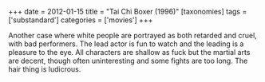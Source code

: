 +++
date = 2012-01-15
title = "Tai Chi Boxer (1996)"
[taxonomies]
tags = ['substandard']
categories = ['movies']
+++

Another case where white people are portrayed as both retarded and
cruel, with bad performers. The lead actor is fun to watch and the
leading is a pleasure to the eye. All characters are shallow as fuck but
the martial arts are decent, though often uninteresting and some fights
are too long. The hair thing is ludicrous.
